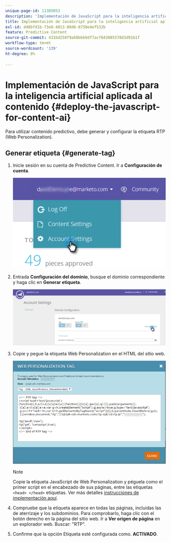```yaml
---
unique-page-id: 11385053
description: 'Implementación de JavaScript para la inteligencia artificial aplicada al contenido: documentos de Marketo, documentación del producto'
title: Implementación de JavaScript para la inteligencia artificial aplicada al contenido
exl-id: d48bfd1b-73e8-4013-88d6-8750e4ef532b
feature: Predictive Content
source-git-commit: 431bd258f9a68bbb9df7acf043085578d3d91b1f
workflow-type: tm+mt
source-wordcount: '139'
ht-degree: 0%

---
```


# Implementación de JavaScript para la inteligencia artificial aplicada al contenido {#deploy-the-javascript-for-content-ai}

Para utilizar contenido predictivo, debe generar y configurar la etiqueta RTP (Web Personalization).

## Generar etiqueta {#generate-tag}

1. Inicie sesión en su cuenta de Predictive Content. Ir a **Configuración de cuenta**.

   ![](assets/settings-dropdown-account-hands.png)

1. Entrada **Configuración del dominio**, busque el dominio correspondiente y haga clic en **Generar etiqueta**.

   ![](assets/generate-tag.png)

1. Copie y pegue la etiqueta Web Personalization en el HTML del sitio web.

   ![](assets/web-personalization-tag.png)

   >[!NOTE]
   >
   >Copie la etiqueta JavaScript de Web Personalization y péguela como el primer script en el encabezado de sus páginas, entre las etiquetas `<head> </head>` etiquetas. Ver más detalles [instrucciones de implementación aquí](/help/marketo/product-docs/web-personalization/rtp-tag-implementation/deploy-the-rtp-javascript.md).

1. Compruebe que la etiqueta aparece en todas las páginas, incluidas las de aterrizaje y los subdominios. Para comprobarlo, haga clic con el botón derecho en la página del sitio web. Ir a **Ver origen de página** en un explorador web. Buscar: &quot;RTP&quot;.

1. Confirme que la opción Etiqueta esté configurada como. **ACTIVADO**.
